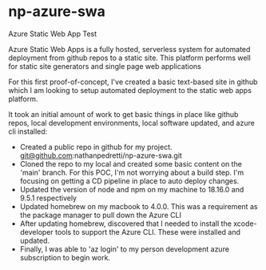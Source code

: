 # np-azure-swa
Azure Static Web App Test

Azure Static Web Apps is a fully hosted, serverless system for automated deployment from github repos to a static site. This platform performs well for static site generators and single page web applications

For this first proof-of-concept, I've created a basic text-based site in github which I am looking to setup automated deployment to the static web apps platform. 

It took an initial amount of work to get basic things in place like github repos, local development environments, local software updated, and azure cli installed:
- Created a public repo in github for my project. git@github.com:nathanpedretti/np-azure-swa.git
- Cloned the repo to my local and created some basic content on the 'main' branch. For this POC, I'm not worrying about a build step. I'm focusing on getting a CD pipeline in place to auto deploy changes.
- Updated the version of node and npm on my machine to 18.16.0 and 9.5.1 respectively
- Updated homebrew on my macbook to 4.0.0. This was a requirement as the package manager to pull down the Azure CLI
- After updating homebrew, discovered that I needed to install the xcode-developer tools to support the Azure CLI. These were installed and updated.
- Finally, I was able to 'az login' to my person development azure subscription to begin work.